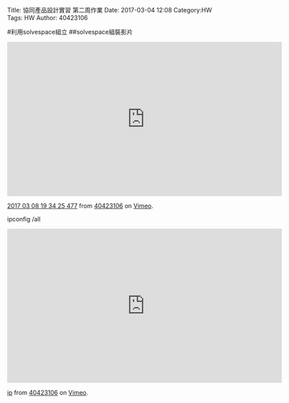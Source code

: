 Title: 協同產品設計實習 第二周作業
Date: 2017-03-04 12:08
Category:HW
Tags: HW
Author: 40423106 



<!-- PELICAN_END_SUMMARY -->


#利用solvespace組立
##solvespace組裝影片

<iframe src="https://player.vimeo.com/video/207442632" width="640" height="360" frameborder="0" webkitallowfullscreen mozallowfullscreen allowfullscreen></iframe>
<p><a href="https://vimeo.com/207442632">2017 03 08 19 34 25 477</a> from <a href="https://vimeo.com/user45854799">40423106</a> on <a href="https://vimeo.com">Vimeo</a>.</p>

ipconfig /all

<iframe src="https://player.vimeo.com/video/207442552" width="640" height="360" frameborder="0" webkitallowfullscreen mozallowfullscreen allowfullscreen></iframe>
<p><a href="https://vimeo.com/207442552">ip</a> from <a href="https://vimeo.com/user45854799">40423106</a> on <a href="https://vimeo.com">Vimeo</a>.</p>

